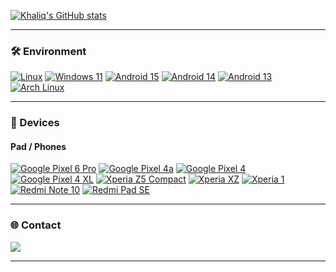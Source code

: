[![Khaliq's GitHub stats](https://github-readme-stats-one-bice.vercel.app/api?username=Bias8145&show_icons=true&role=OWNER,ORGANIZATION_MEMBER,COLLABORATOR&include_all_commits=true&theme=catppuccin_latte&theme=graywhite&count_private=true&hide_border=true)](https://github.com/Bias8145/github-readme-stats)
  
---

### 🛠 Environment

[![Linux](https://img.shields.io/badge/Linux-FCC624?style=flat-square&logo=linux&logoColor=000000)](https://www.kernel.org/)
[![Windows 11](https://img.shields.io/badge/Windows%2011-00BBFF?style=flat-square&logo=Windows&logoColor=FFFFFF&labelColor=00BBFF)](https://www.microsoft.com/windows11)
[![Android 15](https://img.shields.io/badge/Android%2015-3ddc84?style=flat-square&logo=android&logoColor=ffffff)](https://www.android.com/android-15/)
[![Android 14](https://img.shields.io/badge/Android%2014-3ddc84?style=flat-square&logo=android&logoColor=ffffff)](https://www.android.com/android-14/)
[![Android 13](https://img.shields.io/badge/Android%2013-3ddc84?style=flat-square&logo=android&logoColor=ffffff)](https://www.android.com/android-13/)
[![Arch Linux](https://img.shields.io/badge/Arch%20Linux-1793D1?style=flat-square&logo=archlinux&logoColor=ffffff)](https://archlinux.org/)

---

### 📱 Devices
#### Pad / Phones

[![Google Pixel 6 Pro](https://img.shields.io/badge/Pixel%206%20Pro-4285F4?style=flat-square&logo=google&logoColor=FFFFFF)](https://store.google.com/us/product/pixel_6_pro)
[![Google Pixel 4a](https://img.shields.io/badge/Pixel%204a-4285F4?style=flat-square&logo=google&logoColor=FFFFFF)](https://store.google.com/us/product/pixel_4a)
[![Google Pixel 4](https://img.shields.io/badge/Pixel%204-4285F4?style=flat-square&logo=google&logoColor=FFFFFF)](https://store.google.com/us/product/pixel_4)
[![Google Pixel 4 XL](https://img.shields.io/badge/Pixel%204%20XL-4285F4?style=flat-square&logo=google&logoColor=FFFFFF)](https://store.google.com/us/product/pixel_4_xl)
[![Xperia Z5 Compact](https://img.shields.io/badge/Xperia%20Z5%20Compact-000000?style=flat-square&logo=sony&logoColor=FFFFFF)](https://www.sony.com.hk/zh/electronics/support/mobile-phones-tablets-mobile-phones/xperia-z5compact/specifications)
[![Xperia XZ](https://img.shields.io/badge/Xperia%20XZ-000000?style=flat-square&logo=sony&logoColor=FFFFFF)](https://www.sony.com.hk/zh/electronics/support/mobile-phones-tablets-mobile-phones/xperia-XZ/specifications)
[![Xperia 1](https://img.shields.io/badge/Xperia%201-000000?style=flat-square&logo=sony&logoColor=FFFFFF)](https://www.sony.com.hk/zh/electronics/smartphones/xperia-1)
[![Redmi Note 10](https://img.shields.io/badge/Redmi%20Note%2010-FF6900?style=flat-square&logo=xiaomi&logoColor=FFFFFF)](https://zh.wikipedia.org/zh-cn/%E5%B0%8F%E7%B1%B3%E6%89%8B%E6%9C%BA1S)
[![Redmi Pad SE](https://img.shields.io/badge/Redmi%20Pad%20SE-FF6900?style=flat-square&logo=xiaomi&logoColor=FFFFFF)](https://www.mi.com/Redmipadse)
  
---

### 🌐 Contact
 
<a href="https://t.me/VOLD_NAMESPACE/">
<img src="https://img.shields.io/badge/Morpheus-2CA5E0?style=for-the-badge&logo=telegram&logoColor=white" />
  </a>

  ---
